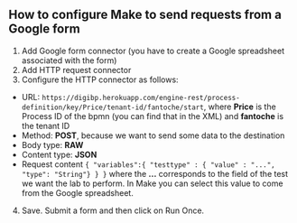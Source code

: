 ## How to configure Make to send requests from a Google form

1. Add Google form connector (you have to create a Google spreadsheet associated with the form)
2. Add HTTP request connector
3. Configure the HTTP connector as follows:
- URL: `https://digibp.herokuapp.com/engine-rest/process-definition/key/Price/tenant-id/fantoche/start`, where **Price** is the Process ID of the bpmn (you can find that in the XML) and **fantoche** is the tenant ID
- Method: **POST**, because we want to send some data to the destination
- Body type: **RAW**
- Content type: **JSON**
- Request content ```{
 "variables":{
   "testtype" : {
     "value" : "...",
     "type": "String"}
	}
}``` where the **...** corresponds to the field of the test we want the lab to perform. In Make you can select this value to come from the Google spreadsheet.

4. Save. Submit a form and then click on Run Once.
